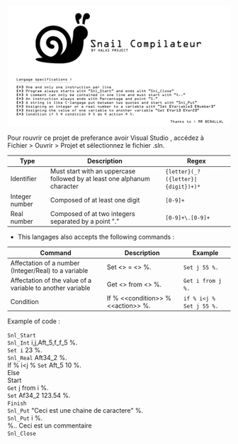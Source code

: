 ![alt text](https://raw.githubusercontent.com/HalasProject/SnailCompilateur/master/src/description.png)

Pour rouvrir ce projet de preferance avoir Visual Studio , accédez à Fichier > Ouvrir > Projet et sélectionnez le fichier .sln.

Type | Description | Regex 
-----| ------------| ---------
Identifier | Must start with an uppercase followed by at least one alphanum character | `{letter}(_?({letter}\|{digit})+)*` 
Integer number | Composed of at least one digit  |  `[0-9]+`
Real number | Composed of at two integers separated by a point "." |  `[0-9]+\.[0-9]+`

- This langages also accepts the following commands : 

Command | Description | Example 
------- | ----------- | ---------------
Affectation of a number (Integer/Real) to a variable | Set <<identifier>> = <<value>> %. | `Set j 55 %.`
Affectation of the value of a variable to another variable | Get <<identifier>> from <<identifier>> %. | `Get i from j %.`
Condition | If % \<\<condition\>\> % \<\<action\>\> %. | `if % i<j % Set j 55 %.`

Example of code : 

`Snl_Start`  
`Snl_Int` i,j,Aft_5,f_f_5 %.  
`Set i` 23 %.   
`Snl_Real` Aft34_2 %.       
If % i<j % `Set` Aft_5 10 %.      
Else       
Start            
`Get` j from i %.    
`Set` Af34_2 123.54 %.             
`Finish`    
`Snl_Put` "Ceci est une chaine de caractere" %.    
`Snl_Put` i %.     
%.. Ceci est un commentaire     
`Snl_Close`     
